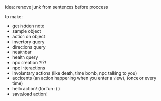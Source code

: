 idea:
    remove junk from sentences before proccess

to make:
- get hidden note
- sample object
- action on object
- inventory query
- directions query
- healthbar
- health query
- npc creation ?!?!
- npc interactions
- involantary actions (like death, time bomb, npc talking to you)
- accidents (an action happening when you enter a view), (once or every time)
- hello action! (for fun :) )
- save/load action!
